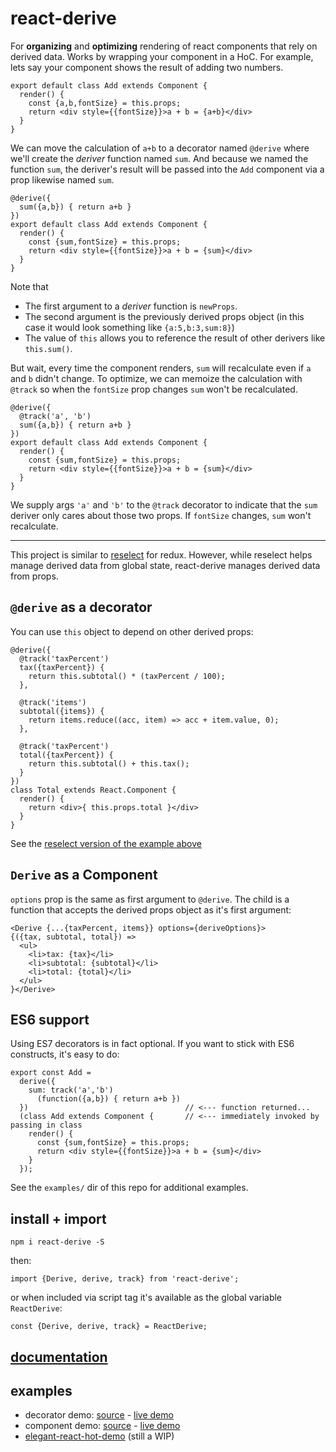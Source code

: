 # react-derive

For **organizing** and **optimizing** rendering of react components
that rely on derived data. Works by wrapping your component in a HoC.
For example, lets say your
component shows the result of adding two numbers.

    export default class Add extends Component {
      render() {
        const {a,b,fontSize} = this.props;
        return <div style={{fontSize}}>a + b = {a+b}</div>
      }
    }

We can move the calculation of `a+b` to a decorator named `@derive`
where we'll create the *deriver* function named `sum`. And because we
named the function `sum`, the deriver's result will be passed
into the `Add` component via a prop likewise named `sum`.

    @derive({
      sum({a,b}) { return a+b }
    })
    export default class Add extends Component {
      render() {
        const {sum,fontSize} = this.props;
        return <div style={{fontSize}}>a + b = {sum}</div>
      }
    }

Note that

- The first argument to a *deriver* function is `newProps`.
- The second argument is the previously derived props object
  (in this case it would look something like `{a:5,b:3,sum:8}`)
- The value of `this` allows you to reference the result of other
  derivers like `this.sum()`.

But wait, every time the component renders, `sum` will recalculate even
if `a` and `b` didn't change. To optimize, we can memoize the calculation with `@track`
so when the `fontSize` prop changes `sum` won't be recalculated.

    @derive({
      @track('a', 'b')
      sum({a,b}) { return a+b }
    })
    export default class Add extends Component {
      render() {
        const {sum,fontSize} = this.props;
        return <div style={{fontSize}}>a + b = {sum}</div>
      }
    }

We supply args `'a'` and `'b'` to the `@track`
decorator to indicate that the `sum` deriver only
cares about those two props. If `fontSize` changes,
`sum` won't recalculate.

-------

This project is similar to [reselect](https://github.com/faassen/reselect)
for redux. However, while reselect helps manage derived data from 
global state, react-derive manages derived data from props.

## `@derive` as a decorator

You can use `this` object to depend on other derived props:

    @derive({
      @track('taxPercent')
      tax({taxPercent}) {
        return this.subtotal() * (taxPercent / 100);
      },

      @track('items')
      subtotal({items}) {
        return items.reduce((acc, item) => acc + item.value, 0);
      },

      @track('taxPercent')
      total({taxPercent}) {
        return this.subtotal() + this.tax();
      }
    })
    class Total extends React.Component {
      render() {
        return <div>{ this.props.total }</div>
      }
    }

See the [reselect version of the example above](https://github.com/faassen/reselect#example)

## `Derive` as a Component

`options` prop is the same as first argument to `@derive`.
The child is a function that accepts the derived props object
as it's first argument:

    <Derive {...{taxPercent, items}} options={deriveOptions}>
    {({tax, subtotal, total}) =>
      <ul>
        <li>tax: {tax}</li>
        <li>subtotal: {subtotal}</li>
        <li>total: {total}</li>
      </ul>
    }</Derive>

## ES6 support

Using ES7 decorators is in fact optional. If you want to stick with
ES6 constructs, it's easy to do:

    export const Add =
      derive({
        sum: track('a','b')
          (function({a,b}) { return a+b })
      })                                   // <--- function returned...
      (class Add extends Component {       // <--- immediately invoked by passing in class
        render() {
          const {sum,fontSize} = this.props;
          return <div style={{fontSize}}>a + b = {sum}</div>
        }
      });
      
See the `examples/` dir of this repo for additional examples.

## install + import

    npm i react-derive -S

then:

    import {Derive, derive, track} from 'react-derive';

or when included via script tag it's available as the global variable `ReactDerive`:

    const {Derive, derive, track} = ReactDerive;

## [documentation](http://gilbox.github.io/react-derive/index.js.html)

## examples

- decorator demo:  [source](https://github.com/gilbox/react-derive/blob/master/examples/decorator-demo/app.js) - [live demo](http://gilbox.github.io/react-derive/examples/decorator-demo/demo.html)
- component demo:  [source](https://github.com/gilbox/react-derive/blob/master/examples/component-demo/app.js) - [live demo](http://gilbox.github.io/react-derive/examples/component-demo/demo.html)
- [elegant-react-hot-demo](https://github.com/gilbox/elegant-react-hot-demo) (still a WIP)
